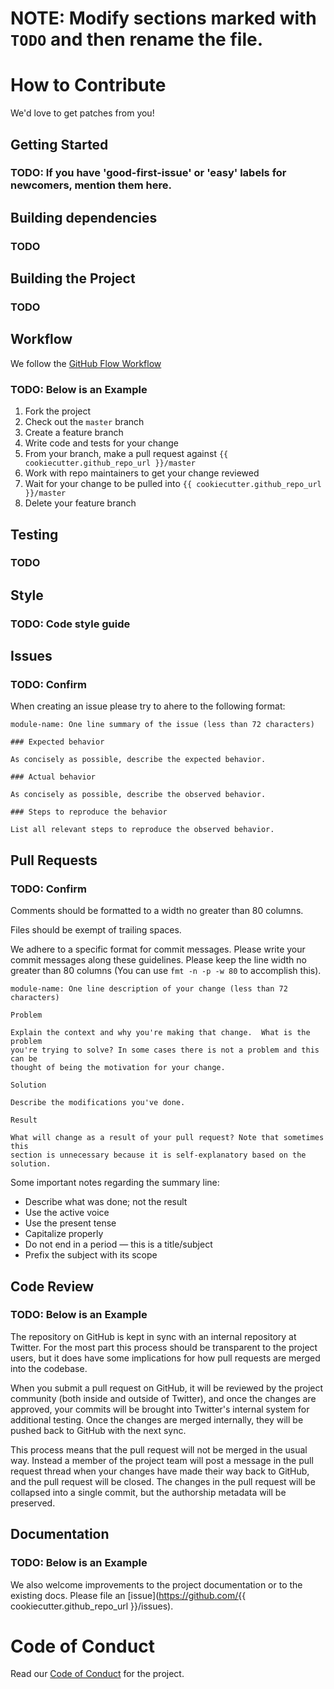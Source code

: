 # NOTE: Modify sections marked with `TODO` and then rename the file.

# How to Contribute

We'd love to get patches from you!

## Getting Started

### TODO: If you have 'good-first-issue' or 'easy' labels for newcomers, mention them here.

## Building dependencies

### TODO

## Building the Project

### TODO

## Workflow

We follow the [GitHub Flow Workflow](https://guides.github.com/introduction/flow/)

### TODO: Below is an Example

1.  Fork the project 
1.  Check out the `master` branch 
1.  Create a feature branch
1.  Write code and tests for your change 
1.  From your branch, make a pull request against `{{ cookiecutter.github_repo_url }}/master` 
1.  Work with repo maintainers to get your change reviewed 
1.  Wait for your change to be pulled into `{{ cookiecutter.github_repo_url }}/master`
1.  Delete your feature branch

## Testing

### TODO

## Style

### TODO: Code style guide

## Issues

### TODO: Confirm

When creating an issue please try to ahere to the following format:

    module-name: One line summary of the issue (less than 72 characters)

    ### Expected behavior

    As concisely as possible, describe the expected behavior.

    ### Actual behavior

    As concisely as possible, describe the observed behavior.

    ### Steps to reproduce the behavior

    List all relevant steps to reproduce the observed behavior.

## Pull Requests

### TODO: Confirm

Comments should be formatted to a width no greater than 80 columns.

Files should be exempt of trailing spaces.

We adhere to a specific format for commit messages. Please write your commit
messages along these guidelines. Please keep the line width no greater than 80
columns (You can use `fmt -n -p -w 80` to accomplish this).

    module-name: One line description of your change (less than 72 characters)

    Problem

    Explain the context and why you're making that change.  What is the problem
    you're trying to solve? In some cases there is not a problem and this can be
    thought of being the motivation for your change.

    Solution

    Describe the modifications you've done.

    Result

    What will change as a result of your pull request? Note that sometimes this
    section is unnecessary because it is self-explanatory based on the solution.

Some important notes regarding the summary line:

* Describe what was done; not the result 
* Use the active voice 
* Use the present tense 
* Capitalize properly 
* Do not end in a period — this is a title/subject 
* Prefix the subject with its scope

## Code Review

### TODO: Below is an Example

The repository on GitHub is kept in sync with an internal repository at
Twitter. For the most part this process should be transparent to the project users,
but it does have some implications for how pull requests are merged into the
codebase.

When you submit a pull request on GitHub, it will be reviewed by the project
community (both inside and outside of Twitter), and once the changes are
approved, your commits will be brought into Twitter's internal system for
additional testing. Once the changes are merged internally, they will be pushed
back to GitHub with the next sync.

This process means that the pull request will not be merged in the usual way.
Instead a member of the project team will post a message in the pull request
thread when your changes have made their way back to GitHub, and the pull
request will be closed.
The changes in the pull request will be collapsed into a single commit, but the
authorship metadata will be preserved.

## Documentation

### TODO: Below is an Example

We also welcome improvements to the project documentation or to the existing
docs. Please file an [issue](https://github.com/{{ cookiecutter.github_repo_url }}/issues).

# Code of Conduct

Read our [Code of Conduct](CODE_OF_CONDUCT.md) for the project.
